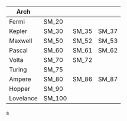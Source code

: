 | Arch      |        |       |       |
| --------- | ------ | ----- | ----- |
| Fermi     | SM_20  |       |       |
| Kepler    | SM_30  | SM_35 | SM_37 |
| Maxwell   | SM_50  | SM_52 | SM_53 |
| Pascal    | SM_60  | SM_61 | SM_62 |
| Volta     | SM_70  | SM_72 |       |
| Turing    | SM_75  |       |       |
| Ampere    | SM_80  | SM_86 | SM_87 |
| Hopper    | SM_90  |       |       |
| Lovelance | SM_100 |       |       |
s
